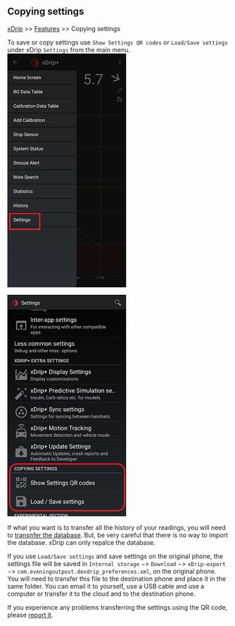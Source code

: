 ## Copying settings  
[xDrip](../README.md) >> [Features](./Features_page.md) >> Copying settings    
  
To save or copy settings use `Show Settings QR codes` or `Load/Save settings` under xDrip `Settings` from the main menu.  
![](./images/Settings.png)  
  
![](./images/CopyingSettings.png)  
  
If what you want is to transfer all the history of your readings, you will need to [transnfer the database](./New-Phone.md).  But, be very careful that there is no way to import the database.  xDrip can only repalce the database.  
  
If you use `Load/Save settings` and save settings on the original phone, the settings file will be saved in `Internal storage` &#8722;> `Download` &#8722;> `xDrip-export` &#8722;> `com.eveningoutpost.dexdrip_preferences.xml`, on the original phone.  You will need to transfer this file to the destination phone and place it in the same folder.  You can email it to yourself, use a USB cable and use a computer or transfer it to the cloud and to the destination phone.  
  
If you experience any problems transferring the settings using the QR code, please [report it](./Contact.md).  
  
  
